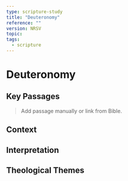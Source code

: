 ```yaml
---
type: scripture-study
title: "Deuteronomy"
reference: ""
version: NRSV
topic: 
tags:
  - scripture
---
```


# Deuteronomy

## Key Passages

> Add passage manually or link from Bible.

## Context

## Interpretation

## Theological Themes
